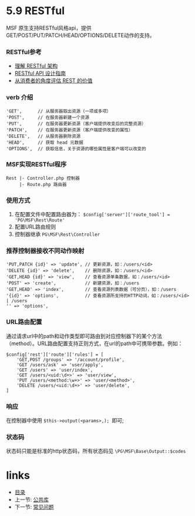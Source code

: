 # 5.9 RESTful
MSF 原生支持RESTful风格api，提供GET/POST/PUT/PATCH/HEAD/OPTIONS/DELETE动作的支持。

### RESTful参考
  * [理解 RESTful 架构](http://www.ruanyifeng.com/blog/2011/09/restful.html)
  * [RESTful API 设计指南](http://www.ruanyifeng.com/blog/2014/05/restful_api.html?from=timeline&isappinstalled=0)
  * [从消费者的角度评估 REST 的价值](http://hippoom.github.io/blogs/value-of-hypermedia-from-client-perspective.html)

### verb 介绍
```
'GET',      // 从服务器取出资源（一项或多项）
'POST',     // 在服务器新建一个资源
'PUT',      // 在服务器更新资源（客户端提供改变后的完整资源）
'PATCH',    // 在服务器更新资源（客户端提供改变的属性）
'DELETE',   // 从服务器删除资源
'HEAD',     // 获取 head 元数据
'OPTIONS',  // 获取信息，关于资源的哪些属性是客户端可以改变的
```

### MSF实现RESTful程序
```
Rest |- Controller.php 控制器
     |- Route.php 路由器
```

### 使用方式
  1. 在配置文件中配置路由器为： `$config['server']['route_tool'] = 'PG\MSF\Rest\Route'`
  1. 配置URL路由规则
  1. 控制器继承 `PG\MSF\Rest\Controller`
  
### 推荐控制器接收不同动作映射
```
'PUT,PATCH {id}' => 'update', // 更新资源，如：/users/<id>
'DELETE {id}' => 'delete',    // 删除资源，如：/users/<id>
'GET,HEAD {id}' => 'view',    // 查看资源单条数据，如：/users/<id>
'POST' => 'create',           // 新建资源，如：/users
'GET,HEAD' => 'index',        // 查看资源列表数据（可分页），如：/users
'{id}' => 'options',          // 查看资源所支持的HTTP动词，如：/users/<id> | /users
'' => 'options',
```
### URL路由配置
通过请求url中的path和动作类型即可路由到对应控制器下的某个方法（method）。URL路由配置支持正则方式，在url的path中可携带参数。例如：
```
$config['rest']['route']['rules'] = [
    'GET,POST /groups' => '/account/profile',
    'GET /users/ask' => 'user/apply',
    'GET /users' => 'user/index',
    'GET /users/<uid:\d+>' => 'user/view',
    'PUT /users/<method:\w+>' => 'user/<method>',
    'DELETE /users/<uid:\d+>' => 'user/delete',
]
```

### 响应
在控制器中使用 `$this->output(<params>,); `即可;

### 状态码
状态码只能是标准的http状态码，所有状态码见 `\PG\MSF\Base\Output::$codes`

# links
  * [目录](<README.md>)
  * 上一节: [公共库](<05.8-公共库.md>)
  * 下一节: [常见问题](<05.10-常见问题.md>)
